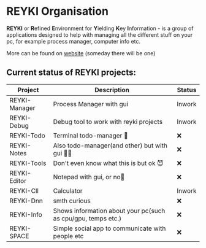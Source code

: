 # REYKI Organisation

**REYKI** or **R**efined **E**nvironment for **Y**ielding **K**ey **I**nformation - is a group of applications designed to help with managing all the different stuff on your pc, for example process manager, computer info etc.

More can be found on [website](https://www.youtube.com/watch?v=dQw4w9WgXcQ) (someday there will be one)



## Current status of REYKI projects:

| Project | Description | Status |
| ------- | ------- | ------- |
| REYKI-Manager | Process Manager with gui | Inwork |
| REYKI-Debug | Debug tool to work with reyki projects | Inwork |
| REYKI-Todo | Terminal todo-manager 🥶 | :x: |
| REYKI-Notes | Also todo-manager(and other) but with gui 🥶🥶 | :x: |
| REYKI-Tools | Don't even know what this is but ok 😈 | :x: |
| REYKI-Editor | Notepad with gui, or no🥶 | :x: |
| REYKI-Cll | Calculator | Inwork |
| REYKI-Dnn | smth curious | :x: |
| REYKI-Info| Shows information about your pc(such as cpu/gpu, temps etc.) | :x:|
| REYKI-SPACE| Simple social app to communicate with people etc | :x:|
